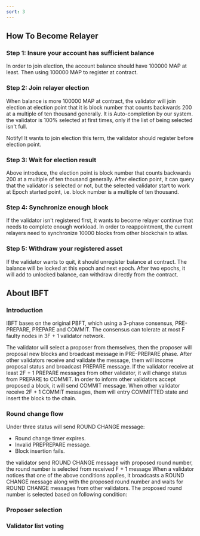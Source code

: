 ```yaml
---
sort: 3
---
```


## How To Become Relayer

### Step 1: Insure your account has sufficient balance

In order to join election, the account balance should have 100000 MAP at least. Then using 100000 MAP to register at contract.

### Step 2: Join relayer election 

When balance is more 100000 MAP at contract, the validator will join election at election point that it is block number that counts backwards 200 at a multiple of ten thousand generally.
It is Auto-completion by our system. the validator is 100% selected at first times, only if the list of being selected isn't full.   

Notify! It wants to join election this term, the validator should register before election point.

### Step 3: Wait for election result

Above introduce, the election point is block number that counts backwards 200 at a multiple of ten thousand generally.
After election point, it can query that the validator is selected or not, but the selected validator start to work at Epoch started point, i.e. block number is a multiple of ten thousand.

### Step 4: Synchronize enough block

If the validator isn't registered first, it wants to become relayer continue that needs to complete enough workload.
In order to reappointment, the current relayers need to synchronize 10000 blocks from other blockchain to atlas.

### Step 5: Withdraw your registered asset

If the validator wants to quit, it should unregister balance at contract. The balance will be locked at this epoch and next epoch.
After two epochs, it will add to unlocked balance, can withdraw directly from the contract.    

## About IBFT

### Introduction

IBFT bases on the original PBFT, which using a 3-phase consensus, PRE-PREPARE, PREPARE and COMMIT. The consensus can tolerate at most F faulty nodes  in 3F + 1 validator network.

The validator will select a proposer from themselves, then the proposer will proposal new blocks and broadcast message in PRE-PREPARE phase.
After other validators receive and validate the message, them will income proposal status and broadcast PREPARE message.
If the validator receive at least 2F + 1 PREPARE messages from other validator, it will change status from  PREPARE to COMMIT.
In order to inform other validators accept proposed a block, it will send COMMIT message.
When other validator receive 2F + 1 COMMIT messages, them will entry COMMITTED state and insert the block to the chain. 


### Round change flow

Under three status will send ROUND CHANGE message:

- Round change timer expires.
- Invalid PREPREPARE message.
- Block insertion fails. 
  
the validator send ROUND CHANGE message with proposed round number, the round number is selected from received F + 1 message 
When a validator notices that one of the above conditions applies, it broadcasts a ROUND CHANGE message along with the proposed round number and waits for ROUND CHANGE messages from other validators.
The proposed round number is selected based on following condition:

### Proposer selection

### Validator list voting